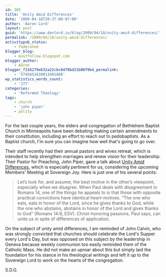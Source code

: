 ```yaml
---
id: 385
title: 'Unity Amid Differences'
date: '2009-04-18T20:37:00-07:00'
author: 'Aaron Lord'
layout: post
guid: 'https://www.devlord.io/blog/2009/04/18/unity-amid-differences/'
permalink: /2009/04/18/unity-amid-differences/
activitypub_status:
    - federated
blogger_blog:
    - mustfollow.blogspot.com
blogger_author:
    - Aaron
blogger_f316279e632a22cbc8478bd21b80f9b4_permalink:
    - '5745651639013491888'
wp_statistics_words_count:
    - '277'
categories:
    - 'Reformed Theology'
tags:
    - church
    - 'john piper'
    - polity
---
```


For the last couple years, the elders and congregation of Bethlehem Baptist Church in Minneapolis have been debating making certain amendments to their constitution, including an effort to reach out to pedobaptists. As a Baptist church, I'm sure you can imagine how well that's going to go over.

Their staff recently had their annual pastors and wives retreat, which is intended to help strengthen marriages and renew vision for their leadership. Their Pastor for Preaching, John Piper, gave a talk about <a href="http://www.desiringgod.org/ResourceLibrary/TasteAndSee/ByDate/2009/3819_What_I_Said_to_the_Pastoral_Staff_About_Unity_Amid_Differences/">Unity Amid Differences</a>, which is especially pertinent for us, considering the upcoming Members' Meeting at Sovereign Joy. Here is just one of his several points:
<blockquote>Let’s look for, and assume, the best motive in the other’s viewpoint, especially when we disagree. When Paul deals with disagreement in Romans 14, one of the things he appeals to is that those with opposite practical convictions have identical heart-motives. “The one who eats, eats in honor of the Lord, since he gives thanks to God, while the one who abstains, abstains in honor of the Lord and gives thanks to God” (Romans 14:6, ESV). Christ-honoring passions, Paul says, can unite us in spite of differences of application.</blockquote>
On the subject of unity amid differences, I am reminded of John Calvin, who was strongly convicted that churches should celebrate the Lord's Supper every Lord's Day, but was opposed on this subject by the leadership in Geneva because weekly communion too easily reminded them of the Catholic Mass. He did not make an uproar about this but simply laid the foundation for his stance in his theological writings and left it up to the Sovereign Lord to work on the hearts of the congregation.

S.D.G.
<div class="blogger-post-footer"><img src="https://www.devlord.io/blog/2009/04/18/unity-amid-differences/"" width="1" height="1" /></div>